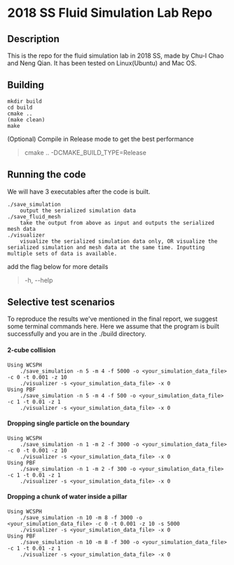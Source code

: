 # 2018 SS Fluid Simulation Lab Repo

## Description

This is the repo for the fluid simulation lab in 2018 SS, made by Chu-I Chao and Neng Qian. It has been tested on Linux(Ubuntu) and Mac OS.

## Building

    mkdir build
    cd build
    cmake ..
    (make clean)
    make

(Optional) Compile in Release mode to get the best performance
> cmake .. -DCMAKE_BUILD_TYPE=Release

## Running the code

We will have 3 executables after the code is built.

    ./save_simulation
        output the serialized simulation data
    ./save_fluid_mesh
        take the output from above as input and outputs the serialized mesh data
    ./visualizer
        visualize the serialized simulation data only, OR visualize the serialized simulation and mesh data at the same time. Inputting multiple sets of data is available.

add the flag below for more details
> -h, --help

## Selective test scenarios

To reproduce the results we've mentioned in the final report, we suggest some terminal commands here.
Here we assume that the program is built successfully and you are in the ./build directory.

#### 2-cube collision

    Using WCSPH
        ./save_simulation -n 5 -m 4 -f 5000 -o <your_simulation_data_file> -c 0 -t 0.001 -z 10
        ./visualizer -s <your_simulation_data_file> -x 0
    Using PBF
        ./save_simulation -n 5 -m 4 -f 500 -o <your_simulation_data_file> -c 1 -t 0.01 -z 1
        ./visualizer -s <your_simulation_data_file> -x 0    

#### Dropping single particle on the boundary

    Using WCSPH
        ./save_simulation -n 1 -m 2 -f 3000 -o <your_simulation_data_file> -c 0 -t 0.001 -z 10
        ./visualizer -s <your_simulation_data_file> -x 0
    Using PBF
        ./save_simulation -n 1 -m 2 -f 300 -o <your_simulation_data_file> -c 1 -t 0.01 -z 1 
        ./visualizer -s <your_simulation_data_file> -x 0
        
#### Dropping a chunk of water inside a pillar

    Using WCSPH 
        ./save_simulation -n 10 -m 8 -f 3000 -o <your_simulation_data_file> -c 0 -t 0.001 -z 10 -s 5000
        ./visualizer -s <your_simulation_data_file> -x 0
    Using PBF
        ./save_simulation -n 10 -m 8 -f 300 -o <your_simulation_data_file> -c 1 -t 0.01 -z 1
        ./visualizer -s <your_simulation_data_file> -x 0       
